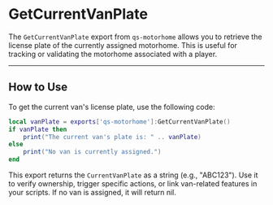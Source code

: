 # GetCurrentVanPlate

The `GetCurrentVanPlate` export from `qs-motorhome` allows you to retrieve the license plate of the currently assigned motorhome. This is useful for tracking or validating the motorhome associated with a player.

***

## **How to Use**

To get the current van's license plate, use the following code:

```lua
local vanPlate = exports['qs-motorhome']:GetCurrentVanPlate()
if vanPlate then
    print("The current van's plate is: " .. vanPlate)
else
    print("No van is currently assigned.")
end
```

This export returns the `CurrentVanPlate` as a string (e.g., "ABC123"). Use it to verify ownership, trigger specific actions, or link van-related features in your scripts. If no van is assigned, it will return nil.
